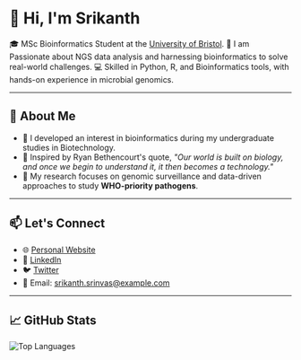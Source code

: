 # 👋 Hi, I'm Srikanth

🎓 MSc Bioinformatics Student at the [University of Bristol](https://www.bristol.ac.uk/studypostgraduate/taught/msc-bioinformatics/).
🔬 I am Passionate about NGS data analysis and harnessing bioinformatics to solve real-world challenges.
💻 Skilled in Python, R, and Bioinformatics tools, with hands-on experience in microbial genomics.

---

## 🌱 About Me  

- 📖 I developed an interest in bioinformatics during my undergraduate studies in Biotechnology.  
- 🌟 Inspired by Ryan Bethencourt's quote, *"Our world is built on biology, and once we begin to understand it, it then becomes a technology."*  
- 🧬 My research focuses on genomic surveillance and data-driven approaches to study **WHO-priority pathogens**.  

---

## 📫 Let's Connect  

- 🌐 [Personal Website](https://srikanth-srinvas.github.io)  
- 💼 [LinkedIn](https://linkedin.com/in/srikanth-srinvas)  
- 🐦 [Twitter](https://twitter.com/srikanth_srinvas)  
- 📧 Email: srikanth.srinvas@example.com  

---

## 📈 GitHub Stats  

![Top Languages](https://github-readme-stats.vercel.app/api/top-langs/?username=srikanth-srinvas&layout=compact&theme=radical)  
